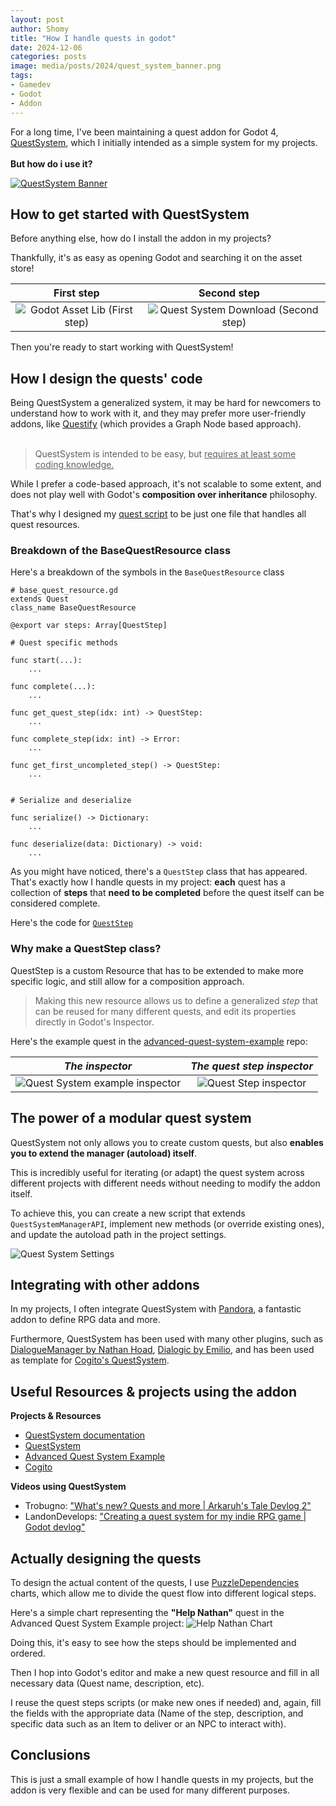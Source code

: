 ```yaml
---
layout: post
author: Shomy
title: "How I handle quests in godot"
date: 2024-12-06
categories: posts
image: media/posts/2024/quest_system_banner.png
tags:
- Gamedev
- Godot
- Addon
---
```


For a long time, I've been maintaining a quest addon for Godot 4, [QuestSystem](https://github.com/shomykohai/quest-system), which I initially intended as a simple system for my projects.<br><br>
**But how do i use it?**

[![QuestSystem Banner](/media/posts/2024/quest_system_banner.png)](https://shomy.is-a.dev/quest-system)

## How to get started with QuestSystem

Before anything else, how do I install the addon in my projects?<br>

Thankfully, it's as easy as opening Godot and searching it on the asset store!

First step | Second step ⠀
:------:|:------:
![Godot Asset Lib (First step)](/media/posts/2024/godot_asset_lib_quest_system.png) | ![Quest System Download (Second step)](/media/posts/2024/godot_asset_lib_quest_system_download.png)

Then you're ready to start working with QuestSystem!

## How I design the quests' code

Being QuestSystem a generalized system, it may be hard for newcomers to understand how to work with it, and they may prefer more user-friendly addons, like [Questify](https://github.com/TheWalruzz/godot-questify) (which provides a Graph Node based approach).
<br><br>

> QuestSystem is intended to be easy, but <u>requires at least some coding knowledge.</u><br>

While I prefer a code-based approach, it's not scalable to some extent, and does not play well with Godot's **composition over inheritance** philosophy.<br>

That's why I designed my [quest script](https://github.com/shomykohai/advanced-quest-system-example/blob/main/quests/scripts/base_quest.gd) to be just one file that handles all quest resources.

### Breakdown of the BaseQuestResource class

Here's a breakdown of the symbols in the `BaseQuestResource` class

```gdscript
# base_quest_resource.gd
extends Quest
class_name BaseQuestResource

@export var steps: Array[QuestStep]

# Quest specific methods

func start(...):
    ...

func complete(...):
    ...

func get_quest_step(idx: int) -> QuestStep:
    ...

func complete_step(idx: int) -> Error:
    ...

func get_first_uncompleted_step() -> QuestStep:
    ...


# Serialize and deserialize

func serialize() -> Dictionary:
    ...

func deserialize(data: Dictionary) -> void:
    ...

```

As you might have noticed, there's a `QuestStep` class that has appeared.<br>
That's exactly how I handle quests in my project: **each** quest has a collection of **steps** that **need to be completed** before the quest itself can be considered complete.

Here's the code for [`QuestStep`](https://github.com/shomykohai/advanced-quest-system-example/blob/main/quests/scripts/quest_step.gd)


### Why make a QuestStep class?

QuestStep is a custom Resource that has to be extended to make more specific logic, and still allow for a composition approach.<br>

> Making this new resource allows us to define a generalized *step* that can be reused for many different quests, and edit its properties directly in Godot's Inspector.

Here's the example quest in the [advanced-quest-system-example](https://github.com/shomykohai/advanced-quest-system-example/) repo:


*The inspector* | *The quest step inspector* |
:------:|:------: 
![Quest System example inspector](/media/posts/2024/quest_system_example_inspector.png) | ![Quest Step inspector](/media/posts/2024/quest_system_example_inspector_step.png)


## The power of a modular quest system

QuestSystem not only allows you to create custom quests, but also **enables you to extend the manager (autoload) itself**.

This is incredibly useful for iterating (or adapt) the quest system across different projects with different needs without needing to modify the addon itself.

To achieve this, you can create a new script that extends `QuestSystemManagerAPI`, implement new methods (or override existing ones), and update the autoload path in the project settings.

![Quest System Settings](/media/posts/2024/quest_system_settings_autoload.png)


## Integrating with other addons

In my projects, I often integrate QuestSystem with [Pandora](https://github.com/bitbrain/pandora), a fantastic addon to define RPG data and more.<br>

Furthermore, QuestSystem has been used with many other plugins, such as [DialogueManager by Nathan Hoad](https://github.com/nathanhoad/godot_dialogue_manager), [Dialogic by Emilio](https://github.com/dialogic-godot/dialogic), and has been used as template for [Cogito's QuestSystem](https://github.com/Phazorknight/Cogito).

## Useful Resources & projects using the addon

**Projects & Resources**
- [QuestSystem documentation](https://shomy.is-a.dev/quest-system)
- [QuestSystem](https://github.com/shomykohai/quest-system)
- [Advanced Quest System Example](https://github.com/shomykohai/advanced-quest-system-example)
- [Cogito](https://github.com/Phazorknight/Cogito)

**Videos using QuestSystem**
- Trobugno: ["What's new? Quests and more | Arkaruh's Tale Devlog 2"](https://www.youtube.com/watch?v=xFB74hBJawA)
- LandonDevelops: ["Creating a quest system for my indie RPG game | Godot devlog"](https://www.youtube.com/watch?v=D6X2Ex6m0vk)

## Actually designing the quests

To design the actual content of the quests, I use [PuzzleDependencies](https://github.com/nathanhoad/godot_puzzle_dependencies) charts, which allow me to divide the quest flow into different logical steps.

Here's a simple chart representing the **"Help Nathan"** quest in the Advanced Quest System Example project:
![Help Nathan Chart](/media/posts/2024/help_nathan_quest_chart.png)

Doing this, it's easy to see how the steps should be implemented and ordered.

Then I hop into Godot's editor and make a new quest resource and fill in all necessary data (Quest name, description, etc).

I reuse the quest steps scripts (or make new ones if needed) and, again, fill the fields with the appropriate data (Name of the step, description, and specific data such as an Item to deliver or an NPC to interact with).

## Conclusions

This is just a small example of how I handle quests in my projects, but the addon is very flexible and can be used for many different purposes.<br>